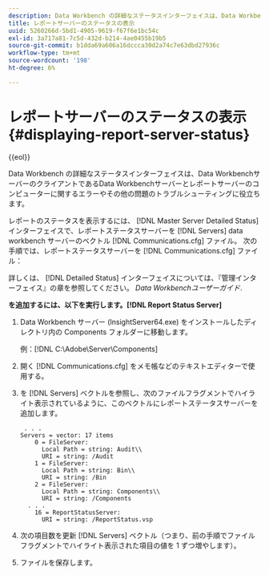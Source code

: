 ```yaml
---
description: Data Workbench の詳細なステータスインターフェイスは、Data WorkbenchサーバーのクライアントであるData Workbenchサーバーとレポートサーバーのコンピューターに関するエラーやその他の問題のトラブルシューティングに役立ちます。
title: レポートサーバーのステータスの表示
uuid: 5260266d-5bd1-4905-9619-f67f6e1bc54c
exl-id: 3a717a81-7c5d-432d-b214-4ae0455b19b5
source-git-commit: b1dda69a606a16dccca30d2a74c7e63dbd27936c
workflow-type: tm+mt
source-wordcount: '198'
ht-degree: 6%

---
```


# レポートサーバーのステータスの表示{#displaying-report-server-status}

{{eol}}

Data Workbench の詳細なステータスインターフェイスは、Data WorkbenchサーバーのクライアントであるData Workbenchサーバーとレポートサーバーのコンピューターに関するエラーやその他の問題のトラブルシューティングに役立ちます。

レポートのステータスを表示するには、 [!DNL Master Server Detailed Status] インターフェイスで、レポートステータスサーバーを [!DNL Servers] data workbench サーバーのベクトル [!DNL Communications.cfg] ファイル。 次の手順では、レポートステータスサーバーを [!DNL Communications.cfg] ファイル：

詳しくは、 [!DNL Detailed Status] インターフェイスについては、『管理インターフェイス』の章を参照してください。 *Data Workbenchユーザーガイド*.

**を追加するには、以下を実行します。[!DNL Report Status Server]**

1. Data Workbench サーバー (InsightServer64.exe) をインストールしたディレクトリ内の Components フォルダーに移動します。

   例：[!DNL C:\Adobe\Server\Components]
1. 開く [!DNL Communications.cfg] をメモ帳などのテキストエディターで使用する。
1. を [!DNL Servers] ベクトルを参照し、次のファイルフラグメントでハイライト表示されているように、このベクトルにレポートステータスサーバーを追加します。

   ```
    . . .
   Servers = vector: 17 items
       0 = FileServer: 
         Local Path = string: Audit\\
         URI = string: /Audit
       1 = FileServer: 
         Local Path = string: Bin\\
         URI = string: /Bin
       2 = FileServer: 
         Local Path = string: Components\\
         URI = string: /Components
     . . .
       16 = ReportStatusServer: 
         URI = string: /ReportStatus.vsp
   ```

1. 次の項目数を更新 [!DNL Servers] ベクトル（つまり、前の手順でファイルフラグメントでハイライト表示された項目の値を 1 ずつ増やします）。
1. ファイルを保存します。
